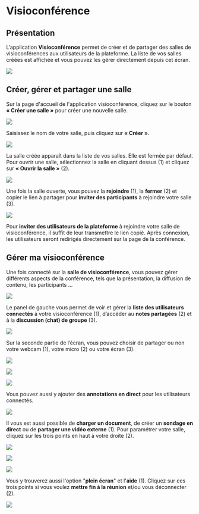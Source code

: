 # Visioconférence

## Présentation

L’application **Visioconférence** permet de créer et de partager des salles de visioconférences aux utilisateurs de la plateforme. La liste de vos salles créées est affichée et vous pouvez les gérer directement depuis cet écran. 

![](.gitbook/assets/image%20%28120%29.png)

## Créer, gérer et partager une salle

Sur la page d'accueil de l'application visioconférence, cliquez sur le bouton **« Créer une salle »** pour créer une nouvelle salle. 

![](.gitbook/assets/image%20%2886%29.png)

Saisissez le nom de votre salle, puis cliquez sur **« Créer »**. 

![](.gitbook/assets/image%20%28125%29.png)

La salle créée apparaît dans la liste de vos salles. Elle est fermée par défaut. Pour ouvrir une salle, sélectionnez la salle en cliquant dessus \(1\) et cliquez sur **« Ouvrir la salle »** \(2\). 

![](.gitbook/assets/image%20%28112%29.png)

Une fois la salle ouverte, vous pouvez la **rejoindre** \(1\), la **fermer** \(2\) et copier le lien à partager pour **inviter des participants** à rejoindre votre salle \(3\). 

![](.gitbook/assets/image%20%28114%29.png)

Pour **inviter des utilisateurs de la plateforme** à rejoindre votre salle de visioconférence, il suffit de leur transmettre le lien copié. Après connexion, les utilisateurs seront redirigés directement sur la page de la conférence.

## Gérer ma visioconférence

Une fois connecté sur la **salle de visioconférence**, vous pouvez gérer différents aspects de la conférence, tels que la présentation, la diffusion de contenu, les participants ...

![](.gitbook/assets/image%20%28104%29.png)

Le panel de gauche vous permet de voir et gérer la **liste des utilisateurs connectés** à votre visioconférence \(1\), d’accéder au **notes partagées** \(2\) et à la **discussion \(chat\) de groupe** \(3\).

![](.gitbook/assets/image%20%2881%29.png)

Sur la seconde partie de l’écran, vous pouvez choisir de partager ou non votre webcam \(1\), votre micro \(2\) ou votre écran \(3\).

![](.gitbook/assets/image%20%28105%29.png)

![](.gitbook/assets/image%20%2898%29.png)

![](.gitbook/assets/image%20%2892%29.png)

Vous pouvez aussi y ajouter des **annotations en direct** pour les utilisateurs connectés.

![](.gitbook/assets/image%20%2895%29.png)

Il vous est aussi possible de **charger un document**, de créer un **sondage en direct** ou de **partager une vidéo externe** \(1\). Pour paramétrer votre salle, cliquez sur les trois points en haut à votre droite \(2\). 

![](.gitbook/assets/image%20%28106%29.png)

![](.gitbook/assets/image%20%2889%29.png)

![](.gitbook/assets/image%20%2894%29.png)

Vous y trouverez aussi l'option "**plein écran**" et l'**aide** \(1\). Cliquez sur ces trois points si vous voulez **mettre fin à la réunion** et/ou vous déconnecter \(2\).

![](.gitbook/assets/image%20%2893%29.png)



















